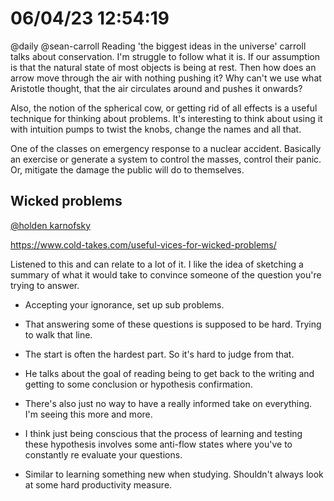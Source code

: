 # 06/04/23 12:54:19
@daily
@sean-carroll
Reading 'the biggest ideas in the universe' carroll talks about conservation. I'm struggle to follow what it is. If our
assumption is that the natural state of most objects is being at rest. Then how does an arrow move through the air with
nothing pushing it? Why can't we use what Aristotle thought, that the air circulates around and pushes it onwards?

Also, the notion of the spherical cow, or getting rid of all effects is a useful technique for thinking about problems.
It's interesting to think about using it with intuition pumps to twist the knobs, change the names and all that.

One of the classes on emergency response to a nuclear accident. Basically an exercise or generate a system to control
the masses, control their panic. Or, mitigate the damage the public will do to themselves.

## Wicked problems
[@holden karnofsky](@holden-karnofsky)

https://www.cold-takes.com/useful-vices-for-wicked-problems/

Listened to this and can relate to a lot of it. I like the idea of sketching a summary of what it would take to convince
someone of the question you're trying to answer.

* Accepting your ignorance, set up sub problems.

* That answering some of these questions is supposed to be hard. Trying to walk that line.

* The start is often the hardest part. So it's hard to judge from that.

* He talks about the goal of reading being to get back to the writing and getting to some conclusion or hypothesis
confirmation.

* There's also just no way to have a really informed take on everything. I'm seeing this more and more.

* I think just being conscious that the process of learning and testing these hypothesis involves some anti-flow states
where you've to constantly re evaluate your questions.

* Similar to learning something new when studying. Shouldn't always look at some hard productivity measure.
